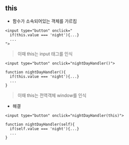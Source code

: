 ## this
- 함수가 소속되어있는 객체를 가르킴
```
<input type="button" onclick="
  if(this.value === 'night'){...}
  ...
">
```
> 이때 this는 input 태그를 인식
```
<input type="button" onclick="nightDayHandler()">

function nightDayHandler(){
  if(this.value === 'night'){...} 
  ...
}
```
> 이때 this는 전역객체 window를 인식

- 해결
```
<input type="button" onclick="nightDayHandler(this)">

function nightDayHandler(self){
  if(self.value === 'night'){...} 
  ...
}
```
